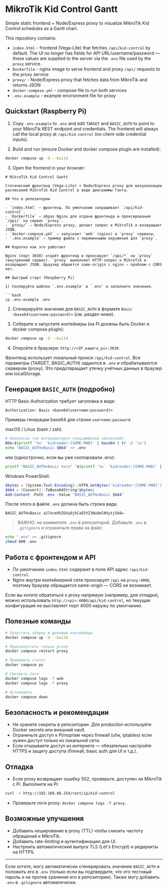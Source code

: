 # MikroTik Kid Control Gantt

Simple static frontend + Node/Express proxy to visualize MikroTik Kid Control schedules as a Gantt chart.

This repository contains:

- `index.html` - frontend (Vega-Lite) that fetches `/api/kid-control` by default. The UI no longer has fields for API URL/username/password — these values are supplied to the server via the `.env` file used by the `proxy` service.
- `Dockerfile` - nginx image to serve frontend and proxy `/api/` requests to the proxy service
- `proxy/` - Node/Express proxy that fetches data from MikroTik and returns JSON
- `docker-compose.yml` - compose file to run both services
- `.env.example` - example environment file for proxy

## Quickstart (Raspberry Pi)

1. Copy `.env.example` to `.env` and edit `TARGET` and `BASIC_AUTH` to point to your MikroTik REST endpoint and credentials. The frontend will always call the local proxy at `/api/kid-control` (no client-side credential inputs).

2. Build and run (ensure Docker and docker compose plugin are installed):

```bash
docker compose up -d --build
```

3. Open the frontend in your browser:

```
# MikroTik Kid Control Gantt

Статический фронтенд (Vega-Lite) + Node/Express proxy для визуализации расписаний MikroTik Kid Control в виде диаграммы Ганта.

## Что в репозитории

- `index.html` — фронтенд. По умолчанию запрашивает `/api/kid-control`.
- `Dockerfile` — образ Nginx для отдачи фронтенда и проксирования `/api/` на сервис `proxy`.
- `proxy/` — Node/Express proxy, делает запрос к MikroTik и возвращает JSON.
- `docker-compose.yml` — запускает `web` (nginx) и `proxy` сервисы.
- `.env.example` — пример файла с переменными окружения для `proxy`.

## Коротко как это работает

Nginx (порт 3030) отдаёт фронтенд и проксирует `/api/*` на `proxy` (внутренний сервис). `proxy` выполняет HTTP-запрос к MikroTik и возвращает JSON. Браузер общается same-origin с nginx — проблем с CORS нет.

## Быстрый старт (Raspberry Pi)

1) Скопируйте шаблон `.env.example` в `.env` и заполните значения.

```bash
cp .env.example .env
```

2) Сгенерируйте значение для `BASIC_AUTH` в формате `Basic <base64(username:password)>` (см. раздел ниже).

3) Соберите и запустите контейнеры (на Pi должны быть Docker и docker compose plugin):

```bash
docker compose up -d --build
```

4) Откройте в браузере: `http://<IP_вашего_pi>:3030`.

Фронтенд использует локальный прокси `/api/kid-control`. Все параметры (TARGET, BASIC_AUTH) задаются в `.env` и обрабатываются сервером (proxy). Это предотвращает утечку учётных данных в браузер или localStorage.

## Генерация `BASIC_AUTH` (подробно)

HTTP Basic Authorization требует заголовка в виде:

```
Authorization: Basic <base64(username:password)>
```

Примеры генерации base64 для строки `username:password`.

macOS / Linux (bash / zsh):

```bash
# безопасно (не интерпретируя спецсимволов оболочкой):
B64=$(printf '%s' 'kidreader:[SOME-PWD]' | base64 | tr -d '\n')
echo "BASIC_AUTH=Basic $B64" >> .env
```

или (однострочно, если вы уже скопировали .env):

```bash
printf "BASIC_AUTH=Basic %s\n" "$(printf '%s' 'kidreader:[SOME-PWD]' | base64 | tr -d '\n')" >> .env
```

Windows PowerShell:

```powershell
$bytes = [System.Text.Encoding]::UTF8.GetBytes('kidreader:[SOME-PWD]')
$b64 = [Convert]::ToBase64String($bytes)
Add-Content -Path .env -Value "BASIC_AUTH=Basic $b64"
```

После этого в файле `.env` должна быть строка вида:

```
BASIC_AUTH=Basic a2lkcmVhZGVyOjhCaE5YZ3NuQmlNVytjSk0=
```

> ВАЖНО: не коммитите `.env` в репозиторий. Добавьте `.env` в `.gitignore` и ограничьте права на файл:

```bash
echo ".env" >> .gitignore
chmod 600 .env
```

## Работа с фронтендом и API

- По умолчанию `index.html` содержит в поле API адрес `/api/kid-control`.
- Nginx внутри контейнерной сети проксирует `/api` на `proxy:4000`, поэтому браузер обращается same-origin — CORS не возникает.

Если вы хотите обратиться к proxy напрямую (например, для отладки), можно использовать `http://<pi>:4000/api/kid-control`, но текущая конфигурация не выставляет порт 4000 наружу по умолчанию.

## Полезные команды

```bash
# Запустить сборку и фоновые контейнеры
docker compose up -d --build

# Перезапустить только proxy
docker compose restart proxy

# Проверить статус
docker compose ps

# Смотреть логи
docker compose logs -f web
docker compose logs -f proxy

# Остановить
docker compose down
```

## Безопасность и рекомендации

- Не храните секреты в репозитории. Для production используйте Docker secrets или внешний vault.
- Ограничьте доступ к Pi/портам через firewall (ufw, iptables) если нужен доступ только из локальной сети.
- Если открываете доступ из интернета — обязательно настройте HTTPS и защиту доступа (firewall, basic auth для UI и т.д.).

## Отладка

- Если proxy возвращает ошибку 502, проверьте, доступен ли MikroTik с Pi. Выполните на Pi:

```bash
curl -v http://192.168.88.254/rest/ip/kid-control
```

- Проверьте логи proxy: `docker compose logs -f proxy`.

## Возможные улучшения

- Добавить кеширование в proxy (TTL) чтобы снизить частоту обращений к MikroTik.
- Добавить rate-limiting и аутентификацию для UI.
- Настроить автоматический выпуск TLS (Let's Encrypt) и редиректы на HTTPS.

---

Если хотите, могу автоматически сгенерировать значение `BASIC_AUTH` и положить его в `.env` (только если вы подтвердите, что это тестовый пароль и не против хранения его в репозитории). Также могу добавить `.env` в `.gitignore` автоматически.
